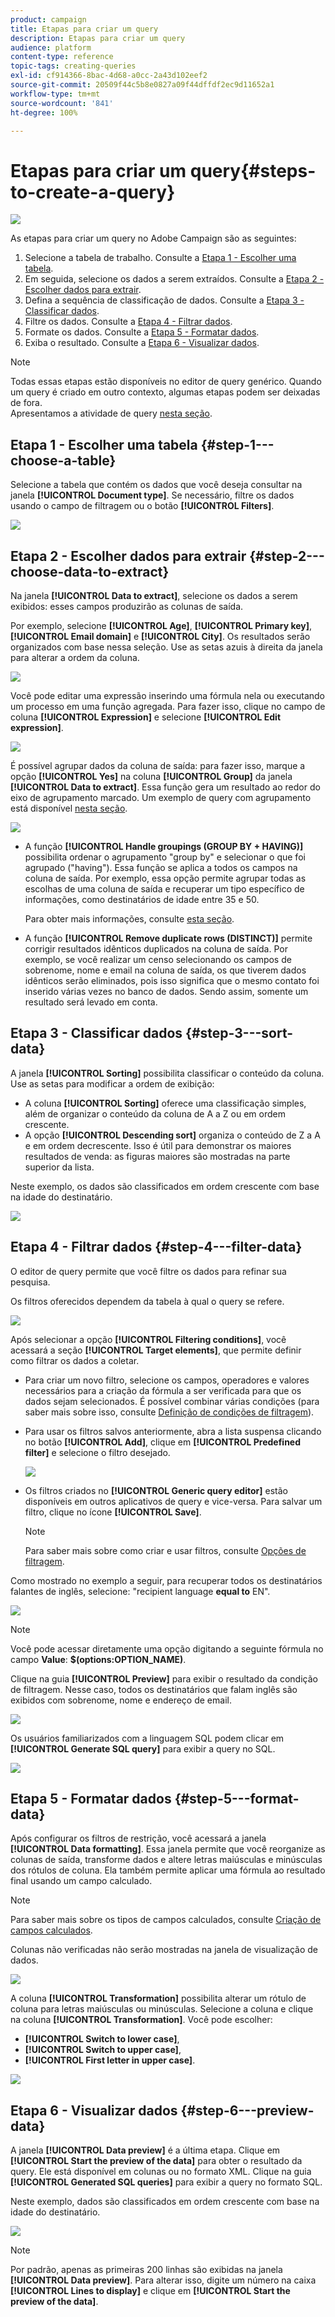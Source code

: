 ```yaml
---
product: campaign
title: Etapas para criar um query
description: Etapas para criar um query
audience: platform
content-type: reference
topic-tags: creating-queries
exl-id: cf914366-8bac-4d68-a0cc-2a43d102eef2
source-git-commit: 20509f44c5b8e0827a09f44dffdf2ec9d11652a1
workflow-type: tm+mt
source-wordcount: '841'
ht-degree: 100%

---
```


# Etapas para criar um query{#steps-to-create-a-query}

![](../../assets/common.svg)

As etapas para criar um query no Adobe Campaign são as seguintes:

1. Selecione a tabela de trabalho. Consulte a [Etapa 1 - Escolher uma tabela](#step-1---choose-a-table).
1. Em seguida, selecione os dados a serem extraídos. Consulte a [Etapa 2 - Escolher dados para extrair](#step-2---choose-data-to-extract).
1. Defina a sequência de classificação de dados. Consulte a [Etapa 3 - Classificar dados](#step-3---sort-data).
1. Filtre os dados. Consulte a [Etapa 4 - Filtrar dados](#step-4---filter-data).
1. Formate os dados. Consulte a [Etapa 5 - Formatar dados](#step-5---format-data).
1. Exiba o resultado. Consulte a [Etapa 6 - Visualizar dados](#step-6---preview-data).

>[!NOTE]
>
>Todas essas etapas estão disponíveis no editor de query genérico. Quando um query é criado em outro contexto, algumas etapas podem ser deixadas de fora.\
>Apresentamos a atividade de query [nesta seção](../../workflow/using/query.md).

## Etapa 1 - Escolher uma tabela {#step-1---choose-a-table}

Selecione a tabela que contém os dados que você deseja consultar na janela **[!UICONTROL Document type]**. Se necessário, filtre os dados usando o campo de filtragem ou o botão **[!UICONTROL Filters]**.

![](assets/query_editor_nveau_21.png)

## Etapa 2 - Escolher dados para extrair {#step-2---choose-data-to-extract}

Na janela **[!UICONTROL Data to extract]**, selecione os dados a serem exibidos: esses campos produzirão as colunas de saída.

Por exemplo, selecione **[!UICONTROL Age]**, **[!UICONTROL Primary key]**, **[!UICONTROL Email domain]** e **[!UICONTROL City]**. Os resultados serão organizados com base nessa seleção. Use as setas azuis à direita da janela para alterar a ordem da coluna.

![](assets/query_editor_nveau_01.png)

Você pode editar uma expressão inserindo uma fórmula nela ou executando um processo em uma função agregada. Para fazer isso, clique no campo de coluna **[!UICONTROL Expression]** e selecione **[!UICONTROL Edit expression]**.

![](assets/query_editor_nveau_97.png)

É possível agrupar dados da coluna de saída: para fazer isso, marque a opção **[!UICONTROL Yes]** na coluna **[!UICONTROL Group]** da janela **[!UICONTROL Data to extract]**. Essa função gera um resultado ao redor do eixo de agrupamento marcado. Um exemplo de query com agrupamento está disponível [nesta seção](../../workflow/using/querying-delivery-information.md).

![](assets/query_editor_nveau_56.png)

* A função **[!UICONTROL Handle groupings (GROUP BY + HAVING)]** possibilita ordenar o agrupamento &quot;group by&quot; e selecionar o que foi agrupado (&quot;having&quot;). Essa função se aplica a todos os campos na coluna de saída. Por exemplo, essa opção permite agrupar todas as escolhas de uma coluna de saída e recuperar um tipo específico de informações, como destinatários de idade entre 35 e 50.

   Para obter mais informações, consulte [esta seção](../../workflow/using/querying-using-grouping-management.md).

* A função **[!UICONTROL Remove duplicate rows (DISTINCT)]** permite corrigir resultados idênticos duplicados na coluna de saída. Por exemplo, se você realizar um censo selecionando os campos de sobrenome, nome e email na coluna de saída, os que tiverem dados idênticos serão eliminados, pois isso significa que o mesmo contato foi inserido várias vezes no banco de dados. Sendo assim, somente um resultado será levado em conta.

## Etapa 3 - Classificar dados {#step-3---sort-data}

A janela **[!UICONTROL Sorting]** possibilita classificar o conteúdo da coluna. Use as setas para modificar a ordem de exibição:

* A coluna **[!UICONTROL Sorting]** oferece uma classificação simples, além de organizar o conteúdo da coluna de A a Z ou em ordem crescente.
* A opção **[!UICONTROL Descending sort]** organiza o conteúdo de Z a A e em ordem decrescente. Isso é útil para demonstrar os maiores resultados de venda: as figuras maiores são mostradas na parte superior da lista.

Neste exemplo, os dados são classificados em ordem crescente com base na idade do destinatário.

![](assets/query_editor_nveau_57.png)

## Etapa 4 - Filtrar dados {#step-4---filter-data}

O editor de query permite que você filtre os dados para refinar sua pesquisa.

Os filtros oferecidos dependem da tabela à qual o query se refere.

![](assets/query_editor_nveau_09.png)

Após selecionar a opção **[!UICONTROL Filtering conditions]**, você acessará a seção **[!UICONTROL Target elements]**, que permite definir como filtrar os dados a coletar.

* Para criar um novo filtro, selecione os campos, operadores e valores necessários para a criação da fórmula a ser verificada para que os dados sejam selecionados. É possível combinar várias condições (para saber mais sobre isso, consulte [Definição de condições de filtragem](../../platform/using/defining-filter-conditions.md)).
* Para usar os filtros salvos anteriormente, abra a lista suspensa clicando no botão **[!UICONTROL Add]**, clique em **[!UICONTROL Predefined filter]** e selecione o filtro desejado.

   ![](assets/query_editor_15.png)

* Os filtros criados no **[!UICONTROL Generic query editor]** estão disponíveis em outros aplicativos de query e vice-versa. Para salvar um filtro, clique no ícone **[!UICONTROL Save]**.

   >[!NOTE]
   >
   >Para saber mais sobre como criar e usar filtros, consulte [Opções de filtragem](../../platform/using/filtering-options.md).

Como mostrado no exemplo a seguir, para recuperar todos os destinatários falantes de inglês, selecione: &quot;recipient language **equal to** EN&quot;.

![](assets/query_editor_nveau_89.png)

>[!NOTE]
>
>Você pode acessar diretamente uma opção digitando a seguinte fórmula no campo **Value**: **$(options:OPTION_NAME)**.

Clique na guia **[!UICONTROL Preview]** para exibir o resultado da condição de filtragem. Nesse caso, todos os destinatários que falam inglês são exibidos com sobrenome, nome e endereço de email.

![](assets/query_editor_nveau_98.png)

Os usuários familiarizados com a linguagem SQL podem clicar em **[!UICONTROL Generate SQL query]** para exibir a query no SQL.

![](assets/query_editor_nveau_99.png)

## Etapa 5 - Formatar dados {#step-5---format-data}

Após configurar os filtros de restrição, você acessará a janela **[!UICONTROL Data formatting]**. Essa janela permite que você reorganize as colunas de saída, transforme dados e altere letras maiúsculas e minúsculas dos rótulos de coluna. Ela também permite aplicar uma fórmula ao resultado final usando um campo calculado.

>[!NOTE]
>
>Para saber mais sobre os tipos de campos calculados, consulte [Criação de campos calculados](../../platform/using/defining-filter-conditions.md#creating-calculated-fields).

Colunas não verificadas não serão mostradas na janela de visualização de dados.

![](assets/query_editor_nveau_10.png)

A coluna **[!UICONTROL Transformation]** possibilita alterar um rótulo de coluna para letras maiúsculas ou minúsculas. Selecione a coluna e clique na coluna **[!UICONTROL Transformation]**. Você pode escolher:

* **[!UICONTROL Switch to lower case]**,
* **[!UICONTROL Switch to upper case]**,
* **[!UICONTROL First letter in upper case]**.

![](assets/query_editor_nveau_42.png)

## Etapa 6 - Visualizar dados {#step-6---preview-data}

A janela **[!UICONTROL Data preview]** é a última etapa. Clique em **[!UICONTROL Start the preview of the data]** para obter o resultado da query. Ele está disponível em colunas ou no formato XML. Clique na guia **[!UICONTROL Generated SQL queries]** para exibir a query no formato SQL.

Neste exemplo, dados são classificados em ordem crescente com base na idade do destinatário.

![](assets/query_editor_nveau_11.png)

>[!NOTE]
>
>Por padrão, apenas as primeiras 200 linhas são exibidas na janela **[!UICONTROL Data preview]**. Para alterar isso, digite um número na caixa **[!UICONTROL Lines to display]** e clique em **[!UICONTROL Start the preview of the data]**.

